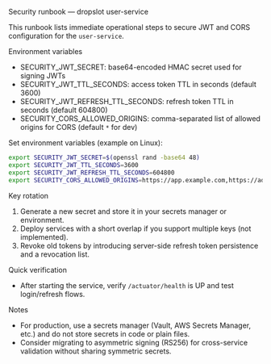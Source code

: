 Security runbook — dropslot user-service

This runbook lists immediate operational steps to secure JWT and CORS configuration for the `user-service`.

Environment variables
- SECURITY_JWT_SECRET: base64-encoded HMAC secret used for signing JWTs
- SECURITY_JWT_TTL_SECONDS: access token TTL in seconds (default 3600)
- SECURITY_JWT_REFRESH_TTL_SECONDS: refresh token TTL in seconds (default 604800)
- SECURITY_CORS_ALLOWED_ORIGINS: comma-separated list of allowed origins for CORS (default `*` for dev)

Set environment variables (example on Linux):

```bash
export SECURITY_JWT_SECRET=$(openssl rand -base64 48)
export SECURITY_JWT_TTL_SECONDS=3600
export SECURITY_JWT_REFRESH_TTL_SECONDS=604800
export SECURITY_CORS_ALLOWED_ORIGINS=https://app.example.com,https://admin.example.com
```

Key rotation
1. Generate a new secret and store it in your secrets manager or environment.
2. Deploy services with a short overlap if you support multiple keys (not implemented).
3. Revoke old tokens by introducing server-side refresh token persistence and a revocation list.

Quick verification
- After starting the service, verify `/actuator/health` is UP and test login/refresh flows.

Notes
- For production, use a secrets manager (Vault, AWS Secrets Manager, etc.) and do not store secrets in code or plain files.
- Consider migrating to asymmetric signing (RS256) for cross-service validation without sharing symmetric secrets.
